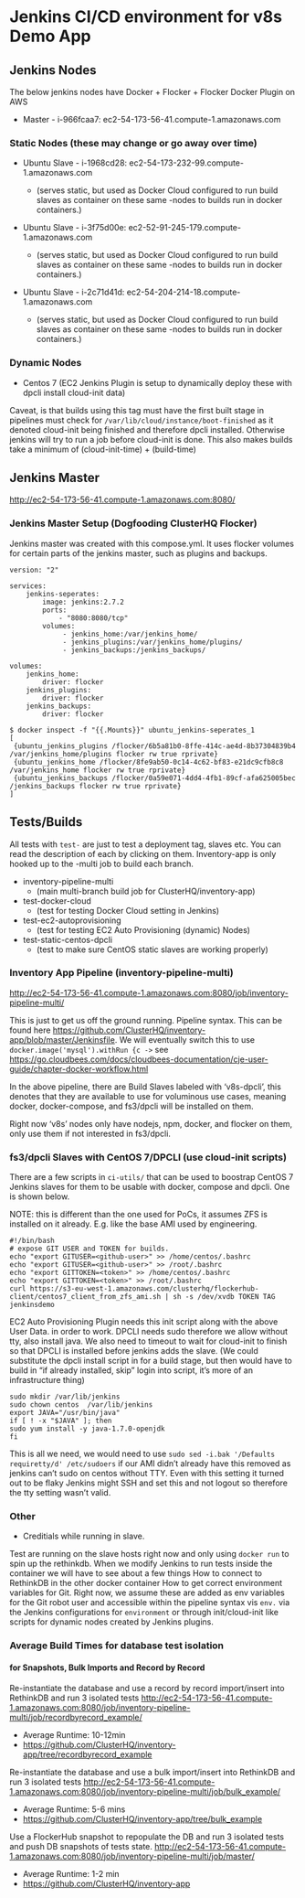 # Jenkins CI/CD environment for v8s Demo App

## Jenkins Nodes

The below jenkins nodes have Docker + Flocker + Flocker Docker Plugin on AWS

- Master - i-966fcaa7: ec2-54-173-56-41.compute-1.amazonaws.com

### Static Nodes (these may change or go away over time)

- Ubuntu Slave - i-1968cd28: ec2-54-173-232-99.compute-1.amazonaws.com 
   - (serves static, but used as Docker Cloud configured to run build slaves as container on these same -nodes to builds run in docker containers.)

- Ubuntu Slave - i-3f75d00e: ec2-52-91-245-179.compute-1.amazonaws.com
   - (serves static, but used as Docker Cloud configured to run build slaves as container on these same -nodes to builds run in docker containers.)

- Ubuntu Slave - i-2c71d41d: ec2-54-204-214-18.compute-1.amazonaws.com
   - (serves static, but used as Docker Cloud configured to run build slaves as container on these same -nodes to builds run in docker containers.)

### Dynamic Nodes
 - Centos 7 (EC2 Jenkins Plugin is setup to dynamically deploy these with dpcli install cloud-init data)

Caveat, is that builds using this tag must have the first built stage in pipelines must check for `/var/lib/cloud/instance/boot-finished` as it denoted cloud-init being finished and therefore dpcli installed. Otherwise jenkins will try to run a job before cloud-init is done.
This also makes builds take a minimum of (cloud-init-time) + (build-time) 

## Jenkins Master
http://ec2-54-173-56-41.compute-1.amazonaws.com:8080/ 

### Jenkins Master Setup (Dogfooding ClusterHQ Flocker)
Jenkins master was created with this compose.yml. It uses flocker volumes for certain parts of the jenkins master, such as plugins and backups.

```
version: "2"

services:
    jenkins-seperates:
        image: jenkins:2.7.2
        ports:
            - "8080:8080/tcp"
        volumes:
             - jenkins_home:/var/jenkins_home/
             - jenkins_plugins:/var/jenkins_home/plugins/
             - jenkins_backups:/jenkins_backups/

volumes:
    jenkins_home:
        driver: flocker
    jenkins_plugins:
        driver: flocker
    jenkins_backups:
        driver: flocker
```

```
$ docker inspect -f "{{.Mounts}}" ubuntu_jenkins-seperates_1
[
 {ubuntu_jenkins_plugins /flocker/6b5a81b0-8ffe-414c-ae4d-8b37304839b4 /var/jenkins_home/plugins flocker rw true rprivate} 
 {ubuntu_jenkins_home /flocker/8fe9ab50-0c14-4c62-bf83-e21dc9cfb8c8 /var/jenkins_home flocker rw true rprivate} 
 {ubuntu_jenkins_backups /flocker/0a59e071-4dd4-4fb1-89cf-afa625005bec /jenkins_backups flocker rw true rprivate}
]
```

## Tests/Builds
All tests with `test-` are just to test a deployment tag, slaves etc. You can read the description of each by clicking on them. Inventory-app is only hooked up to the -multi job to build each branch.
   
- inventory-pipeline-multi
  - (main multi-branch build job for ClusterHQ/inventory-app)
- test-docker-cloud
  - (test for testing Docker Cloud setting in Jenkins)
- test-ec2-autoprovisioning
  - (test for testing EC2 Auto Provisioning (dynamic) Nodes)
- test-static-centos-dpcli
  - (test to make sure CentOS static slaves are working properly)

 
### Inventory App Pipeline (inventory-pipeline-multi)

http://ec2-54-173-56-41.compute-1.amazonaws.com:8080/job/inventory-pipeline-multi/ 

This is just to get us off the ground running. Pipeline syntax. This can be found here https://github.com/ClusterHQ/inventory-app/blob/master/Jenkinsfile. We will eventually switch this to use `docker.image('mysql').withRun {c ->` see https://go.cloudbees.com/docs/cloudbees-documentation/cje-user-guide/chapter-docker-workflow.html 

In the above pipeline, there are Build Slaves labeled with ‘v8s-dpcli’, this denotes that they are available to use for voluminous use cases, meaning docker, docker-compose, and fs3/dpcli will be installed on them.

Right now ‘v8s’ nodes only have nodejs, npm, docker, and flocker on them, only use them if not interested in fs3/dpcli.


### fs3/dpcli Slaves with CentOS 7/DPCLI (use cloud-init scripts)

There are a few scripts in `ci-utils/` that can be used to boostrap CentOS 7 Jenkins slaves for
them to be usable with docker, compose and dpcli. One is shown below.

NOTE: this is different than the one used for PoCs, it assumes ZFS is installed on it already. E.g. like the base AMI used by engineering.

```
#!/bin/bash
# expose GIT USER and TOKEN for builds.
echo "export GITUSER=<github-user>" >> /home/centos/.bashrc
echo "export GITUSER=<github-user>" >> /root/.bashrc
echo "export GITTOKEN=<token>" >> /home/centos/.bashrc
echo "export GITTOKEN=<token>" >> /root/.bashrc
curl https://s3-eu-west-1.amazonaws.com/clusterhq/flockerhub-client/centos7_client_from_zfs_ami.sh | sh -s /dev/xvdb TOKEN TAG jenkinsdemo
```

EC2 Auto Provisioning Plugin needs this init script along with the above User Data. in order to work. DPCLI needs sudo therefore we allow without tty, also install java. We also need to timeout to wait for cloud-init to finish so that DPCLI is installed before jenkins adds the slave.
(We could substitute the dpcli install script in for a build stage, but then would have to build in “if already installed, skip” login into script, it’s more of an infrastructure thing)

```
sudo mkdir /var/lib/jenkins
sudo chown centos  /var/lib/jenkins
export JAVA="/usr/bin/java"
if [ ! -x "$JAVA" ]; then
sudo yum install -y java-1.7.0-openjdk
fi
```

This is all we need, we would need to use `sudo sed -i.bak '/Defaults    requiretty/d' /etc/sudoers` if our AMI didn’t already have this removed as jenkins can’t sudo on centos without TTY. Even with this setting it turned out to be flaky Jenkins might SSH and set this and not logout so therefore the tty setting wasn’t valid.

### Other
 - Creditials while running in slave.

Test are running on the slave hosts right now and only using `docker run` to spin up the rethinkdb.
When we modify Jenkins to run tests inside the container we will have to see about a few things
How to connect to RethinkDB in the other docker container
How to get correct environment variables for Git.
Right now, we assume these are added as env variables for the Git robot user and accessible within the pipeline syntax vis `env.` via the Jenkins configurations for `environment` or through init/cloud-init like scripts for dynamic nodes created by Jenkins plugins.


### Average Build Times for database test isolation

#### for Snapshots, Bulk Imports and Record by Record

Re-instantiate the database and use a record by record import/insert into RethinkDB and run 3 isolated tests
http://ec2-54-173-56-41.compute-1.amazonaws.com:8080/job/inventory-pipeline-multi/job/recordbyrecord_example/
  - Average Runtime: 10-12min
  - https://github.com/ClusterHQ/inventory-app/tree/recordbyrecord_example

Re-instantiate the database and use  a bulk import/insert into RethinkDB and run 3 isolated tests
http://ec2-54-173-56-41.compute-1.amazonaws.com:8080/job/inventory-pipeline-multi/job/bulk_example/
  - Average Runtime: 5-6 mins
  - https://github.com/ClusterHQ/inventory-app/tree/bulk_example

Use a FlockerHub snapshot to repopulate the DB and run 3 isolated tests and push DB snapshots of tests state.
http://ec2-54-173-56-41.compute-1.amazonaws.com:8080/job/inventory-pipeline-multi/job/master/ 
  - Average Runtime:  1-2 min
  - https://github.com/ClusterHQ/inventory-app

